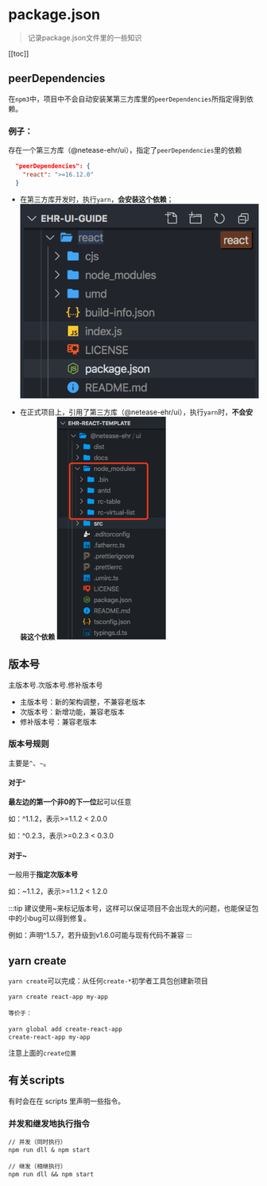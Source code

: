 # package.json
> 记录package.json文件里的一些知识

[[toc]]


## peerDependencies
在`npm3`中，项目中不会自动安装某第三方库里的`peerDependencies`所指定得到依赖。

### 例子：
存在一个第三方库（@netease-ehr/ui），指定了`peerDependencies`里的依赖
```json
  "peerDependencies": {
    "react": ">=16.12.0"
  }
```

 - 在第三方库开发时，执行`yarn`，**会安装这个依赖**；
![alt](./img/package-2.png)


 - 在正式项目上，引用了第三方库（@netease-ehr/ui），执行`yarn`时，**不会安装这个依赖**
![alt](./img/package-1.png)

## 版本号
主版本号.次版本号.修补版本号

 - 主版本号：新的架构调整，不兼容老版本
 - 次版本号：新增功能，兼容老版本
 - 修补版本号：兼容老版本

### 版本号规则
主要是`^`、`~`。

#### 对于^
**最左边的第一个非0的下一位**起可以任意

如：^1.1.2，表示>=1.1.2 < 2.0.0

如：^0.2.3，表示>=0.2.3 < 0.3.0

#### 对于~
一般用于**指定次版本号**

如：~1.1.2，表示>=1.1.2 < 1.2.0

:::tip
建议使用~来标记版本号，这样可以保证项目不会出现大的问题，也能保证包中的小bug可以得到修复。

例如：声明^1.5.7，若升级到v1.6.0可能与现有代码不兼容
:::



## yarn create
`yarn create`可以完成：从任何`create-*`初学者工具包创建新项目
```
yarn create react-app my-app

等价于：

yarn global add create-react-app
create-react-app my-app
```
注意上面的`create位置`


## 有关scripts
有时会在在 scripts 里声明一些指令。

### 并发和继发地执行指令
```
// 并发（同时执行）
npm run dll & npm start

// 继发（相继执行）
npm run dll && npm start
```